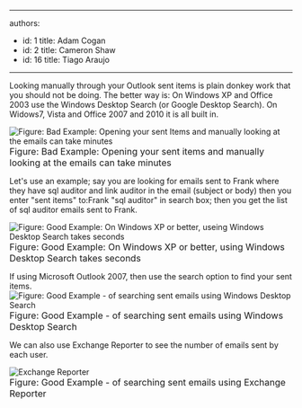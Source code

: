 

---
authors:
  - id: 1
    title: Adam Cogan
  - id: 2
    title: Cameron Shaw
  - id: 16
    title: Tiago Araujo
---




<span class='intro'> Looking manually through your Outlook sent items is plain donkey work that you should not be doing. The better way is&#58; On Windows XP and Office 2003 use the Windows Desktop Search (or Google Desktop Search). On Widows7, Vista and Office 2007 and 2010&#160;it is all built in.  </span>

<p><img class="ms-rteCustom-ImageArea" alt="Figure&#58; Bad Example&#58; Opening your sent Items and manually looking at the emails can take minutes " src="/Communication/RulesToBetterEmail/PublishingImages/SearchingManually_small.jpg" /> <br><font class="ms-rteCustom-FigureBad" size="+0">Figure&#58; Bad Example&#58; Opening your sent items and manually looking at the emails can take minutes </font></p>
<p>Let's use an example; say you are looking for emails sent to Frank where they have sql auditor and link auditor in the email (subject or body) then you enter &quot;sent items&quot; to&#58;Frank &quot;sql auditor&quot; in search box; then you get the list of sql auditor emails sent to Frank. </p>
<p><img class="ms-rteCustom-ImageArea" alt="Figure&#58; Good Example&#58; On Windows XP or better, useing Windows Desktop Search takes seconds" src="/Communication/RulesToBetterEmail/PublishingImages/SearchingSentEmails_small.jpg" /><br><font class="ms-rteCustom-FigureGood" size="+0">Figure&#58; Good Example&#58; On Windows XP or better,&#160;using Windows Desktop Search takes seconds</font></p>
<p>If using Microsoft Outlook 2007, then use the search option to find your sent items.&#160;<br><img class="ms-rteCustom-ImageArea" alt="Figure&#58; Good Example - of searching sent emails using Windows Desktop Search" src="/Communication/RulesToBetterEmail/PublishingImages/WindowsOutlook2007Searching_small.jpg" /><br><font class="ms-rteCustom-FigureGood" size="+0">Figure&#58; Good Example - of searching sent emails using Windows Desktop Search</font></p>
<p>We can also use Exchange Reporter to see the number of emails sent by each user.</p>
<p><img class="ms-rteCustom-ImageArea" alt="Exchange Reporter" src="/Communication/RulesToBetterEmail/PublishingImages/ExchangeReporter_small.jpg" /><br><font class="ms-rteCustom-FigureGood" size="+0">Figure&#58; Good Example - of searching sent emails using Exchange Reporter</font></p>


